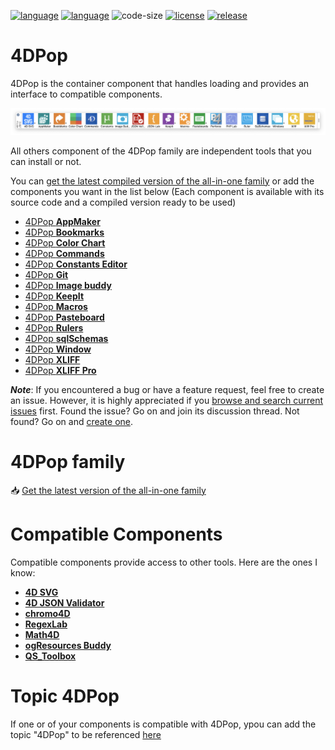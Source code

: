[![language](https://img.shields.io/static/v1?label=language&message=4d&color=blue)](https://developer.4d.com/)
[![language](https://img.shields.io/github/languages/top/vdelachaux/4DPop.svg)](https://developer.4d.com/)
![code-size](https://img.shields.io/github/languages/code-size/vdelachaux/4DPop.svg)
[![license](https://img.shields.io/github/license/vdelachaux/4DPop)](LICENSE)
[![release](https://img.shields.io/github/v/release/vdelachaux/4DPop?include_prereleases)](https://github.com/vdelachaux/4DPop/releases/latest)

# 4DPop

4DPop is the container component that handles loading and provides an interface to compatible components.

<img src="./assets/4DPop.png">

All others component of the 4DPop family are independent tools that you can install or not.

You can [get the latest compiled version of the all-in-one family](https://github.com/vdelachaux/4DPop-Family/releases/latest) or add the components you want in the list below (Each component is available with its source code and a compiled version ready to be used)

* [4DPop **AppMaker**](https://github.com/vdelachaux/4DPop-AppMaker)
* [4DPop **Bookmarks**](https://github.com/vdelachaux/4DPop-Bookmarks)
* [4DPop **Color Chart**](https://github.com/vdelachaux/4DPop-ColorChart)
* [4DPop **Commands**](https://github.com/vdelachaux/4DPop-Commands)
* [4DPop **Constants Editor**](https://github.com/vdelachaux/4DPop-Constants-Editor)
* [4DPop **Git**](https://vdelachaux.github.io/4DPop-Git/)
* [4DPop **Image buddy**](https://github.com/vdelachaux/4DPop-Image-Buddy)
* [4DPop **KeepIt**](https://github.com/vdelachaux/4DPop-KeepIt)
* [4DPop **Macros**](https://github.com/vdelachaux/4DPop-Macros)
* [4DPop **Pasteboard**](https://github.com/vdelachaux/4DPop-Pasteboard)
* [4DPop **Rulers**](https://github.com/vdelachaux/4DPop-Rulers)
* [4DPop **sqlSchemas**](https://github.com/vdelachaux/4DPop-sqlSchemas)
* [4DPop **Window**](https://github.com/vdelachaux/4DPop-Window)
* [4DPop **XLIFF**](https://github.com/vdelachaux/4DPop-XLIFF)
* [4DPop **XLIFF Pro**](https://vdelachaux.github.io/4DPop-XLIFF-Pro/)


***Note***: If you encountered a bug or have a feature request, feel free to create an issue.
However, it is highly appreciated if you <a href="https://github.com/milke/4DPop/issues">browse and search current issues</a> first.
Found the issue? Go on and join its discussion thread.
Not found? Go on and <a href="https://github.com/milke/4DPop/issues/new">create one</a>.

# 4DPop family
📥 [Get the latest version of the all-in-one family ](https://github.com/vdelachaux/4DPop-Family/releases/latest)




# Compatible Components

Compatible components provide access to other tools. Here are the ones I know:

* [**4D SVG**](https://doc.4d.com/4Dv18/4D/18/4D-SVG-Component.100-4611717.en.html)
* [**4D JSON Validator**](https://github.com/AdrienCagniant/4DPop-JSON-Validator)
* [**chromo4D**](https://forums.4d.com/Post/EN/1576084/1/1576085#1576085)
* [**RegexLab**](https://github.com/AJARProject/AJ_Tools_Regex)
* [**Math4D**](https://forums.4d.com/Post/EN/31847250/1/31847251#31847251)
* [**ogResources Buddy**](https://www.protee.org/index.php/en/download-en/4d-free-bonus)
* [**QS_Toolbox**](https://association-qualisoft.eu/qs_toolbox-description/)

# Topic 4DPop
If one or of your components is compatible with 4DPop, ypou can add the topic "4DPop" to be referenced [here](https://github.com/topics/4dpop)
